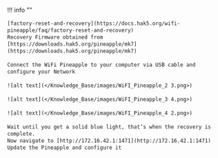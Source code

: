 !!! info ""

    [factory-reset-and-recovery](https://docs.hak5.org/wifi-pineapple/faq/factory-reset-and-recovery)
    Recovery Firmware obtained from [https://downloads.hak5.org/pineapple/mk7](https://downloads.hak5.org/pineapple/mk7)

    Connect the WiFi Pineapple to your computer via USB cable and configure your Network

    ![alt text](</Knowledge_Base/images/WiFI_Pineapple_2 3.png>)

    ![alt text](</Knowledge_Base/images/WiFI_Pineapple_3 4.png>)

    ![alt text](</Knowledge_Base/images/WiFI_Pineapple_4 2.png>)

    Wait until you get a solid blue light, that’s when the recovery is complete.
    Now navigate to [http://172.16.42.1:1471](http://172.16.42.1:1471)
    Update the Pineapple and configure it
